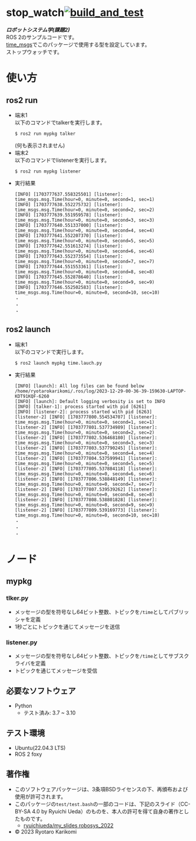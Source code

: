 # stop_watch[![build_and_test](https://github.com/ryotarokarikomi/stop_watch/actions/workflows/test.yml/badge.svg)](https://github.com/ryotarokarikomi/stop_watch/actions/workflows/test.yml)
***ロボットシステム学(課題2)***  
ROS 2のサンプルコードです。  
[time_msgs](https://github.com/ryotarokarikomi/time_msgs.git)でこのパッケージで使用する型を設定しています。  
ストップウォッチです。


# 使い方
## ros2 run
* 端末1  
  以下のコマンドでtalkerを実行します。
  ```
  $ ros2 run mypkg talker
  ```
  (何も表示されません)
* 端末2  
  以下のコマンドでlistenerを実行します。
  ```
  $ ros2 run mypkg listener
  ```
* 実行結果
  ```
  [INFO] [1703777637.558325501] [listener]: time_msgs.msg.Time(hour=0, minute=0, second=1, sec=1)
  [INFO] [1703777638.552275732] [listener]: time_msgs.msg.Time(hour=0, minute=0, second=2, sec=2)
  [INFO] [1703777639.551959578] [listener]: time_msgs.msg.Time(hour=0, minute=0, second=3, sec=3)
  [INFO] [1703777640.551337000] [listener]: time_msgs.msg.Time(hour=0, minute=0, second=4, sec=4)
  [INFO] [1703777641.552207370] [listener]: time_msgs.msg.Time(hour=0, minute=0, second=5, sec=5)
  [INFO] [1703777642.551613274] [listener]: time_msgs.msg.Time(hour=0, minute=0, second=6, sec=6)
  [INFO] [1703777643.552373554] [listener]: time_msgs.msg.Time(hour=0, minute=0, second=7, sec=7)
  [INFO] [1703777644.551553361] [listener]: time_msgs.msg.Time(hour=0, minute=0, second=8, sec=8)
  [INFO] [1703777645.552878640] [listener]: time_msgs.msg.Time(hour=0, minute=0, second=9, sec=9)
  [INFO] [1703777646.552502583] [listener]: time_msgs.msg.Time(hour=0, minute=0, second=10, sec=10)
  ・
  ・
  ・
  ```
## ros2 launch
* 端末1  
  以下のコマンドで実行します。
  ```
  $ ros2 launch mypkg time.lauch.py
  ```
* 実行結果
  ```
  [INFO] [launch]: All log files can be found below /home/ryotarokarikomi/.ros/log/2023-12-29-00-36-39-159630-LAPTOP-KDT91KQF-6260
  [INFO] [launch]: Default logging verbosity is set to INFO
  [INFO] [talker-1]: process started with pid [6261]
  [INFO] [listener-2]: process started with pid [6263]
  [listener-2] [INFO] [1703777800.554534707] [listener]: time_msgs.msg.Time(hour=0, minute=0, second=1, sec=1)
  [listener-2] [INFO] [1703777801.537734989] [listener]: time_msgs.msg.Time(hour=0, minute=0, second=2, sec=2)
  [listener-2] [INFO] [1703777802.536468180] [listener]: time_msgs.msg.Time(hour=0, minute=0, second=3, sec=3)
  [listener-2] [INFO] [1703777803.537790245] [listener]: time_msgs.msg.Time(hour=0, minute=0, second=4, sec=4)
  [listener-2] [INFO] [1703777804.537599941] [listener]: time_msgs.msg.Time(hour=0, minute=0, second=5, sec=5)
  [listener-2] [INFO] [1703777805.537884118] [listener]: time_msgs.msg.Time(hour=0, minute=0, second=6, sec=6)
  [listener-2] [INFO] [1703777806.538848149] [listener]: time_msgs.msg.Time(hour=0, minute=0, second=7, sec=7)
  [listener-2] [INFO] [1703777807.539539262] [listener]: time_msgs.msg.Time(hour=0, minute=0, second=8, sec=8)
  [listener-2] [INFO] [1703777808.538801828] [listener]: time_msgs.msg.Time(hour=0, minute=0, second=9, sec=9)
  [listener-2] [INFO] [1703777809.539169773] [listener]: time_msgs.msg.Time(hour=0, minute=0, second=10, sec=10)
  ・
  ・
  ・
  ```

# ノード
## mypkg
### tlker.py
* メッセージの型を符号なし64ビット整数、トピックを`/time`としてパブリッシャを定義
* 1秒ごとにトピックを通じてメッセージを送信
### listener.py
* メッセージの型を符号なし64ビット整数、トピックを`/time`としてサブスクライバを定義
* トピックを通じてメッセージを受信

## 必要なソフトウェア
* Python
  * テスト済み: 3.7 ~ 3.10

## テスト環境
* Ubuntu(22.04.3 LTS)
* ROS 2 foxy


## 著作権
* このソフトウェアパッケージは、3条項BSDライセンスの下、再頒布および使用が許可されます。
* このパッケージの`test/test.bash`の一部のコードは、下記のスライド（CC-BY-SA 4.0 by Ryuichi Ueda）のものを、本人の許可を得て自身の著作としたものです。
  * [ryuichiueda/my_slides robosys_2022](https://github.com/ryuichiueda/my_slides/tree/master/robosys_2022)
* © 2023 Ryotaro Karikomi
